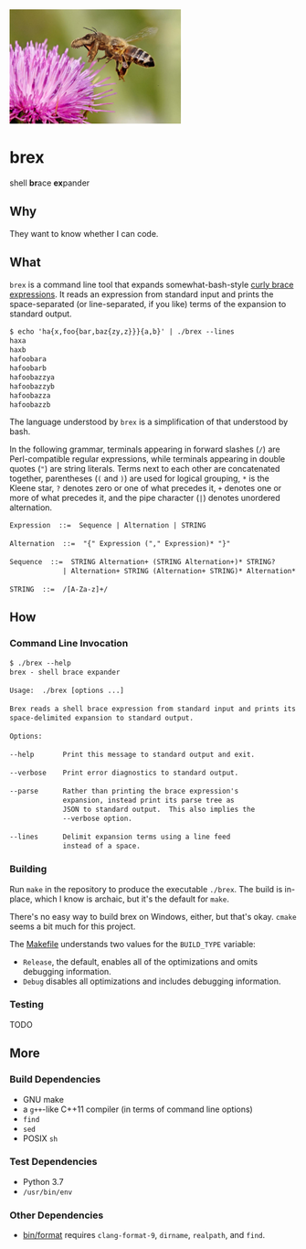 <img src="images/brex.jpg" width="300"/>

brex
====
shell **br**ace **ex**pander

Why
---
They want to know whether I can code.

What
----
`brex` is a command line tool that expands somewhat-bash-style
[curly brace expressions][1].  It reads an expression from standard input and
prints the space-separated (or line-separated, if you like) terms of the
expansion to standard output.

```console
$ echo 'ha{x,foo{bar,baz{zy,z}}}{a,b}' | ./brex --lines
haxa
haxb
hafoobara
hafoobarb
hafoobazzya
hafoobazzyb
hafoobazza
hafoobazzb
```

The language understood by `brex` is a simplification of that understood by
bash.

In the following grammar, terminals appearing in forward slashes (`/`) are
Perl-compatible regular expressions, while terminals appearing in double quotes
(`"`) are string literals.  Terms next to each other are concatenated together,
parentheses (`(` and `)`) are used for logical grouping, `*` is the Kleene
star, `?` denotes zero or one of what precedes it, `+` denotes one or more of
what precedes it, and the pipe character (`|`) denotes unordered alternation.

    Expression  ::=  Sequence | Alternation | STRING

    Alternation  ::=  "{" Expression ("," Expression)* "}"

    Sequence  ::=  STRING Alternation+ (STRING Alternation+)* STRING?
                 | Alternation+ STRING (Alternation+ STRING)* Alternation*

    STRING  ::=  /[A-Za-z]+/

How
---
### Command Line Invocation
```console
$ ./brex --help
brex - shell brace expander

Usage:  ./brex [options ...]

Brex reads a shell brace expression from standard input and prints its
space-delimited expansion to standard output.

Options:

--help       Print this message to standard output and exit.

--verbose    Print error diagnostics to standard output.

--parse      Rather than printing the brace expression's
             expansion, instead print its parse tree as
             JSON to standard output.  This also implies the
             --verbose option.

--lines      Delimit expansion terms using a line feed
             instead of a space.
```

### Building
Run `make` in the repository to produce the executable `./brex`.  The build
is in-place, which I know is archaic, but it's the default for `make`.

There's no easy way to build brex on Windows, either, but that's okay.  `cmake`
seems a bit much for this project.

The [Makefile](./Makefile) understands two values for the `BUILD_TYPE`
variable:

- `Release`, the default, enables all of the optimizations and omits debugging
  information.
- `Debug` disables all optimizations and includes debugging information.

### Testing
TODO

More
----
### Build Dependencies
- GNU make
- a `g++`-like C++11 compiler (in terms of command line options)
- `find`
- `sed`
- POSIX `sh`

### Test Dependencies
- Python 3.7
- `/usr/bin/env`

### Other Dependencies
- [bin/format](bin/format) requires `clang-format-9`, `dirname`, `realpath`,
  and `find`.

[1]: https://www.gnu.org/software/bash/manual/html_node/Brace-Expansion.html